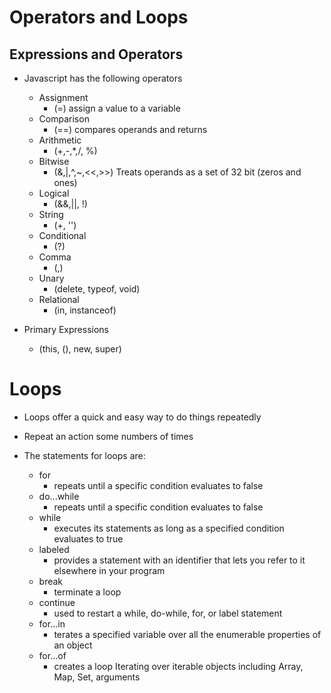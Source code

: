 # Operators and Loops

## Expressions and Operators

- Javascript has the following operators
    - Assignment
        - (=) assign a value to a variable
    - Comparison
        - (==) compares operands and returns
    - Arithmetic
        - (+,-,*,/, %)  
    - Bitwise
        - (&,|,^,~,<<,>>) Treats operands as a set of 32 bit (zeros and ones) 
    - Logical
        - (&&,||, !)
    - String
        - (+, '')
    - Conditional
        - (?)
    - Comma
        - (,)
    - Unary
        - (delete, typeof, void)
    - Relational
        - (in, instanceof)

- Primary Expressions
    - (this, (), new, super)

# Loops

- Loops offer a quick and easy way to do things repeatedly

- Repeat an action some numbers of times

- The statements for loops are:
    - for
        - repeats until a specific condition evaluates to false
    - do...while
        - repeats until a specific condition evaluates to false
    - while
        - executes its statements as long as a specified condition evaluates to true
    - labeled
        - provides a statement with an identifier that lets you refer to it elsewhere in your program
    - break
        - terminate a loop
    - continue
        - used to restart a while, do-while, for, or label statement
    - for...in
        - terates a specified variable over all the enumerable properties of an object
    - for...of
        - creates a loop Iterating over iterable objects including Array, Map, Set, arguments